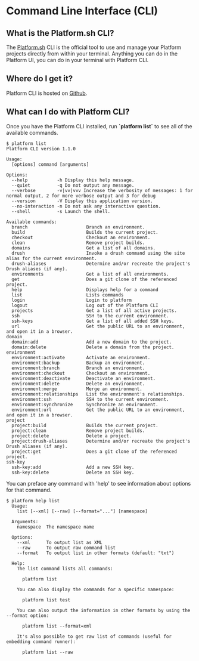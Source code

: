 Command Line Interface (CLI)
============================

What is the Platform.sh CLI?
----------------------------

The [Platform.sh](https://platform.sh) CLI is the official tool to use
and manage your Platform projects directly from within your terminal.
Anything you can do in the Platform UI, you can do in your terminal with
Platform CLI.

Where do I get it?
------------------

Platform CLI is hosted on [Github](https://github.com/commerceguys/platform-cli).

What can I do with Platform CLI?
--------------------------------

Once you have the Platform CLI installed, run **\`platform list\`** to
see all of the available commands.

```console
$ platform list
Platform CLI version 1.1.0

Usage:
  [options] command [arguments]

Options:
  --help           -h Display this help message.
  --quiet          -q Do not output any message.
  --verbose        -v|vv|vvv Increase the verbosity of messages: 1 for normal output, 2 for more verbose output and 3 for debug
  --version        -V Display this application version.
  --no-interaction -n Do not ask any interactive question.
  --shell          -s Launch the shell.

Available commands:
  branch                      Branch an environment.
  build                       Builds the current project.
  checkout                    Checkout an environment.
  clean                       Remove project builds.
  domains                     Get a list of all domains.
  drush                       Invoke a drush command using the site alias for the current environment.
  drush-aliases               Determine and/or recreate the project's Drush aliases (if any).
  environments                Get a list of all environments.
  get                         Does a git clone of the referenced project.
  help                        Displays help for a command
  list                        Lists commands
  login                       Login to platform
  logout                      Log out of the Platform CLI
  projects                    Get a list of all active projects.
  ssh                         SSH to the current environment.
  ssh-keys                    Get a list of all added SSH keys.
  url                         Get the public URL to an environment, and open it in a browser.
domain
  domain:add                  Add a new domain to the project.
  domain:delete               Delete a domain from the project.
environment
  environment:activate        Activate an environment.
  environment:backup          Backup an environment.
  environment:branch          Branch an environment.
  environment:checkout        Checkout an environment.
  environment:deactivate      Deactivate an environment.
  environment:delete          Delete an environment.
  environment:merge           Merge an environment.
  environment:relationships   List the environment's relationships.
  environment:ssh             SSH to the current environment.
  environment:synchronize     Synchronize an environment.
  environment:url             Get the public URL to an environment, and open it in a browser.
project
  project:build               Builds the current project.
  project:clean               Remove project builds.
  project:delete              Delete a project.
  project:drush-aliases       Determine and/or recreate the project's Drush aliases (if any).
  project:get                 Does a git clone of the referenced project.
ssh-key
  ssh-key:add                 Add a new SSH key.
  ssh-key:delete              Delete an SSH key.
```

You can preface any command with 'help' to see information about
options for that command.

```console
$ platform help list
  Usage:
    list [--xml] [--raw] [--format="..."] [namespace]

  Arguments:
    namespace  The namespace name

  Options:
    --xml      To output list as XML
    --raw      To output raw command list
    --format   To output list in other formats (default: "txt")

  Help:
    The list command lists all commands:

      platform list

    You can also display the commands for a specific namespace:

      platform list test

    You can also output the information in other formats by using the --format option:

      platform list --format=xml

    It's also possible to get raw list of commands (useful for embedding command runner):

      platform list --raw
```
